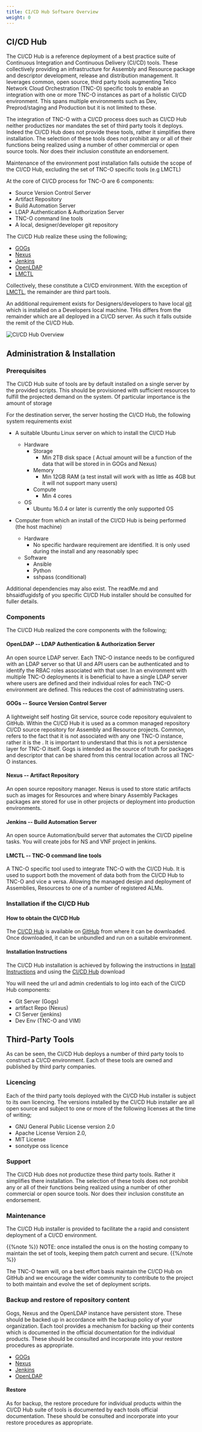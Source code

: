 ```yaml
---
title: CI/CD Hub Software Overview
weight: 0
---
```


## CI/CD Hub

The CI/CD Hub is a reference deployment of a best practice suite of Continuous Integration and Continuous Delivery (CI/CD) tools. These collectively providing an infrastructure for Assembly and Resource package and descriptor development, release and distribution management. It leverages common, open source, third party tools augmenting Telco Network Cloud Orchestration (TNC-O) specific tools to enable an integration with one or more TNC-O instances as part of a holistic CI/CD environment. This spans multiple environments such as Dev, Preprod/staging and Production but it is not limited to these.

The integration of TNC-O with a CI/CD process does such as CI/CD Hub neither productizes nor mandates the set of third party tools it deploys. Indeed the CI/CD Hub does not provide these tools, rather it simplifies there installation. The selection of these tools does not prohibit any or all of their functions being realized using a number of other commercial or open source tools. Nor does their inclusion constitute an endorsement.

Maintenance of the environment post installation falls outside the scope of the CI/CD Hub, excluding the set of TNC-O specific tools (e.g LMCTL)

At the core of CI/CD process for TNC-O are 6 components:

  * Source Version Control Server
  * Artifact Repository 
  * Build Automation Server
  * LDAP Authentication & Authorization Server
  * TNC-O command line tools
  * A local, designer/developer git repository 

The CI/CD Hub realize these using the following;

  * [GOGs](https://gogs.io)
  * [Nexus](https://www.sonatype.com/nexus-repository-sonatype)
  * [Jenkins](https://jenkins.io)
  * [OpenLDAP](https://www.openldap.org)
  * [LMCTL](https://pypi.org/project/lmctl)


Collectively, these constitute a CI/CD environment. With the exception of [LMCTL](https://pypi.org/project/lmctl/2.0.4), the remainder are third part tools.

An additional requirement exists for Designers/developers to have local [git](https://git-scm.com) which is installed on a Developers local machine. THis differs from the remainder which are all deployed in a CI/CD server. As such it falls outside the remit of the CI/CD Hub. 

![CI/CD Hub Overview](/images/user-guides/cicd/software/overview.png "CICDHub Overview")

## Administration & Installation
### Prerequisites

The CI/CD Hub suite of tools are by default installed on a single server by the provided scripts. This should be provisioned with sufficient resources to fulfill the projected demand on the system. Of particular importance is the amount of storage

For the destination server, the server hosting the CI/CD Hub, the following system requirements exist

* A suitable Ubuntu Linux server on which to install the CI/CD Hub
  * Hardware
    * Storage
      * Min 2TB disk space ( Actual amount will be a function of the data that will be stored in in GOGs and Nexus)
    * Memory
      * Min 12GB RAM (a test install will work with as little as 4GB but it will not support many users)
    * Compute
      * Min 4 cores
  * OS
    * Ubuntu 16.0.4 or later is currently the only supported OS
  
* Computer from which an install of the CI/CD Hub is being performed (the host machine)
  * Hardware
     * No specific hardware requirement are identified. It is only used during the install and any reasonably spec
  * Software
    * Ansible
    * Python
    * sshpass (conditional)

Additional dependencies may also exist. The readMe.md and bhsaidfugidsfg of you specific CI/CD Hub installer should be consulted for fuller details.

### Components

The CI/CD Hub realized the core components with the following;

#### OpenLDAP -- LDAP Authentication & Authorization Server
An open source LDAP server. Each TNC-O instance needs to be configured with an LDAP server so that UI and API users can be authenticated and to identify the RBAC roles associated with that user. In an environment with multiple TNC-O deployments it is beneficial to have a single LDAP server where users are defined and their individual roles for each TNC-O environment are defined. This reduces the cost of administrating users. 

#### GOGs -- Source Version Control Server
A lightweight self hosting Git service, source code repository equivalent to GitHub. Within the CI/CD Hub it is used as a common managed repository CI/CD source repository for Assembly and Resource projects. Common, refers to the fact that it is not associated with any one TNC-O instance, rather it is the . It is important to understand that this is not a persistence layer for TNC-O itself. Gogs is intended as the source of truth for packages and descriptor that can be shared from this central location across all TNC-O instances.

#### Nexus -- Artifact Repository
An open source repository manager. Nexus is used to store static artifacts such as images for Resources and where binary Assembly Packages packages are stored for use in other projects or deployment into production environments.

#### Jenkins -- Build Automation Server
An open source Automation/build server  that automates the CI/CD pipeline tasks. You will create jobs for NS and VNF project in jenkins.

#### LMCTL -- TNC-O command line tools
A TNC-O specific tool used to integrate TNC-O with the CI/CD Hub. It is used to support both the movement of data both from the CI/CD Hub to TNC-O and vice a versa. Allowing the managed design and  deployment of Assemblies, Resources to one of a number of registered ALMs. 

### Installation if the CI/CD Hub
#### How to obtain the CI/CD Hub
The [CI/CD Hub](https://github.com/accanto-systems/lm-cicdhub) is available on [GitHub](https://github.com/accanto-systems/lm-cicdhub) from where it can be downloaded. Once downloaded, it can be unbundled and run on a suitable environment.

#### Installation Instructions
The CI/CD Hub installation is achieved by following the instructions in [Install Instructions](/installation/cicdhub/cicd-hub-start/) and using the [CI/CD Hub](https://github.com/accanto-systems/lm-cicdhub) download

You will need the url and admin credentials to log into each of the CI/CD Hub components:

  * Git Server (Gogs)
  * artifact Repo (Nexus)
  * CI Server (jenkins)
  * Dev Env (TNC-O and VIM)
  
## Third-Party Tools
As can be seen, the CI/CD Hub deploys a number of third party tools to construct a CI/CD environment. Each of these tools are owned and published by third party companies.

### Licencing
Each of the third party tools deployed with the CI/CD Hub installer is subject to its own licencing. The versions installed by the CI/CD Hub installer are all open source and subject to one or more of the following licenses at the time of writing;

* GNU General Public License version 2.0
* Apache License Version 2.0,
* MIT License
* sonotype oss licence

### Support
The CI/CD Hub does not productize these third party tools. Rather it simplifies there installation. The selection of these tools does not prohibit any or all of their functions being realized using a number of other commercial or open source tools. Nor does their inclusion constitute an endorsement. 

### Maintenance

The CI/CD Hub installer is provided to facilitate the a rapid and consistent deployment of a CI/CD environment. 

{{%note %}}
NOTE: once installed the onus is on the hosting company to maintain the set of tools, keeping them patch current and secure.
{{%/note %}}

The TNC-O team will, on a best effort basis maintain the CI/CD Hub on GitHub and we encourage the wider community to contribute to the project to both maintain and evolve the set of deployment scripts. 


### Backup and restore of repository content
Gogs, Nexus and the OpenLDAP instance have persistent store. These should be backed up in accordance with the backup policy of your organization. Each tool provides a mechanism for backing up their contents which is documented in the official documentation for the individual products. These should be consulted and incorporate into your restore procedures as appropriate.

  * [GOGs](https://gogs.io)
  * [Nexus](https://www.sonatype.com/nexus-repository-sonatype)
  * [Jenkins](https://jenkins.io)
  * [OpenLDAP](https://www.openldap.org)
  
#### Restore
As for backup, the restore procedure for individual products within the CI/CD Hub suite of tools is documented by each tools official documentation. These should be consulted and incorporate into your restore procedures as appropriate.
